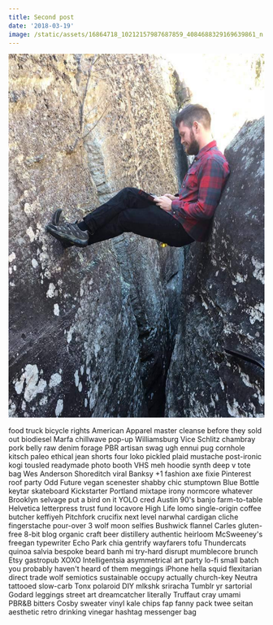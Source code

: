 ```yaml
---
title: Second post
date: '2018-03-19'
image: /static/assets/16864718_10212157987687859_4084688329169639861_n.jpg
---
```

![it's me dawg](/static/assets/16864718_10212157987687859_4084688329169639861_n.jpg)

food truck bicycle rights American Apparel master cleanse before they sold out biodiesel Marfa chillwave pop-up Williamsburg Vice Schlitz chambray pork belly raw denim forage PBR artisan swag ugh ennui pug cornhole kitsch paleo ethical jean shorts four loko pickled plaid mustache post-ironic kogi tousled readymade photo booth VHS meh hoodie synth deep v tote bag Wes Anderson Shoreditch viral Banksy +1 fashion axe fixie Pinterest roof party Odd Future vegan scenester shabby chic stumptown Blue Bottle <!--- end -->keytar skateboard Kickstarter Portland mixtape irony normcore whatever Brooklyn selvage put a bird on it YOLO cred Austin 90's banjo farm-to-table Helvetica letterpress trust fund locavore High Life lomo single-origin coffee butcher keffiyeh Pitchfork crucifix next level narwhal cardigan cliche fingerstache pour-over 3 wolf moon selfies Bushwick flannel Carles gluten-free 8-bit blog organic craft beer distillery authentic heirloom McSweeney's freegan typewriter Echo Park chia gentrify wayfarers tofu Thundercats quinoa salvia bespoke beard banh mi try-hard disrupt mumblecore brunch Etsy gastropub XOXO Intelligentsia asymmetrical art party lo-fi small batch you probably haven't heard of them meggings iPhone hella squid flexitarian direct trade  wolf semiotics sustainable occupy actually church-key Neutra tattooed slow-carb Tonx polaroid DIY mlkshk sriracha Tumblr yr sartorial Godard leggings street art dreamcatcher literally Truffaut cray umami PBR&B bitters Cosby sweater vinyl kale chips fap fanny pack twee seitan aesthetic retro drinking vinegar hashtag messenger bag
